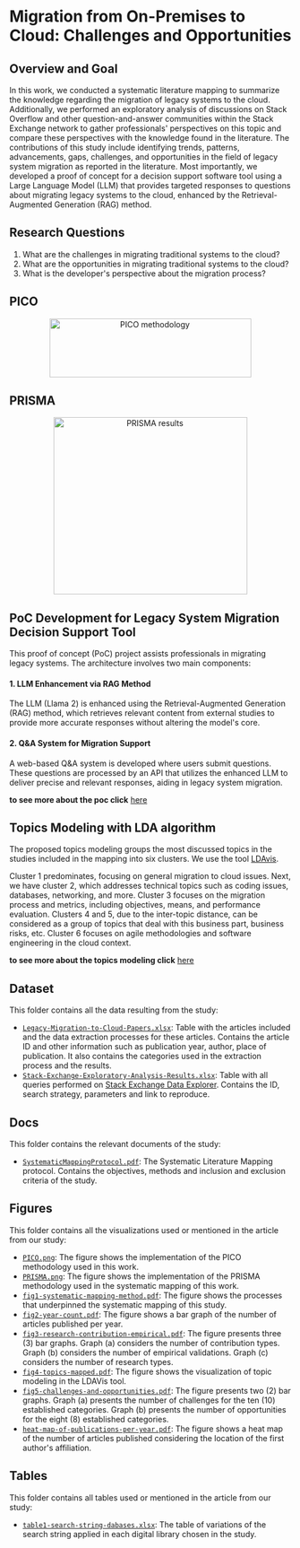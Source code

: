 # Migration from On-Premises to Cloud: Challenges and Opportunities

## Overview and Goal
In this work, we conducted a systematic literature mapping to summarize the knowledge regarding the migration of legacy systems to the cloud. Additionally, we performed an exploratory analysis of discussions on Stack Overflow and other question-and-answer communities within the Stack Exchange network to gather professionals' perspectives on this topic and compare these perspectives with the knowledge found in the literature. The contributions of this study include identifying trends, patterns, advancements, gaps, challenges, and opportunities in the field of legacy system migration as reported in the literature. Most importantly, we developed a proof of concept for a decision support software tool using a Large Language Model (LLM) that provides targeted responses to questions about migrating legacy systems to the cloud, enhanced by the Retrieval-Augmented Generation (RAG) method.

## Research Questions
1. What are the challenges in migrating traditional systems to the cloud?
2. What are the opportunities in migrating traditional systems to the cloud?
3. What is the developer's perspective about the migration process?

## PICO

<p align="center">
  <img src="https://raw.githubusercontent.com/great-ufc/migration-on-premise-cloud-mapping/main/figures/PICO.png" title="PICO methodology" height="105" width="360" />
</p>

## PRISMA

<p align="center">
  <img src="https://raw.githubusercontent.com/great-ufc/migration-on-premise-cloud-mapping/main/figures/PRISMA.png" title="PRISMA results" height="316" width="346" />
</p>

## PoC Development for Legacy System Migration Decision Support Tool

This proof of concept (PoC) project assists professionals in migrating legacy systems. The architecture involves two main components:

#### 1. LLM Enhancement via RAG Method
The LLM (Llama 2) is enhanced using the Retrieval-Augmented Generation (RAG) method, which retrieves relevant content from external studies to provide more accurate responses without altering the model's core.

#### 2. Q&A System for Migration Support
A web-based Q&A system is developed where users submit questions. These questions are processed by an API that utilizes the enhanced LLM to deliver precise and relevant responses, aiding in legacy system migration.

<b>to see more about the poc click</b> <a href="https://github.com/great-ufc/migration-on-premise-cloud-mapping/tree/main/poc/">here</a>

## Topics Modeling with LDA algorithm

The proposed topics modeling groups the most discussed topics in the studies included in the mapping into six clusters. We use the tool <a href="https://github.com/cpsievert/LDAvis" target="_blank">LDAvis</a>.

Cluster 1 predominates, focusing on general migration to cloud issues. Next, we have cluster 2, which addresses technical topics such as coding issues, databases, networking, and more. Cluster 3 focuses on the migration process and metrics, including objectives, means, and performance evaluation. Clusters 4 and 5, due to the inter-topic distance, can be considered as a group of topics that deal with this business part, business risks, etc. Cluster 6 focuses on agile methodologies and software engineering in the cloud context.

<b>to see more about the topics modeling click</b> <a href="https://github.com/great-ufc/migration-on-premise-cloud-mapping/tree/main/topic%20modeling/">here</a>

## Dataset

This folder contains all the data resulting from the study:

- [``Legacy-Migration-to-Cloud-Papers.xlsx``](https://github.com/great-ufc/migration-on-premise-cloud-mapping/tree/main/dataset/Legacy-Migration-to-Cloud-Papers.xlsx): Table with the articles included and the data extraction processes for these articles. Contains the article ID and other information such as publication year, author, place of publication. It also contains the categories used in the extraction process and the results.
- [``Stack-Exchange-Exploratory-Analysis-Results.xlsx``](https://github.com/great-ufc/migration-on-premise-cloud-mapping/tree/main/dataset/Stack-Exchange-Exploratory-Analysis-Results.xlsx): Table with all queries performed on <a href="https://data.stackexchange.com/" target="_blank">Stack Exchange Data Explorer<a/>. Contains the ID, search strategy, parameters and link to reproduce.

## Docs

This folder contains the relevant documents of the study:

- [``SystematicMappingProtocol.pdf``](https://github.com/great-ufc/migration-on-premise-cloud-mapping/tree/main/docs/SystematicMappingProtocol.pdf): The Systematic Literature Mapping protocol. Contains the objectives, methods and inclusion and exclusion criteria of the study.

## Figures 

This folder contains all the visualizations used or mentioned in the article from our study:

- [``PICO.png``](https://github.com/great-ufc/migration-on-premise-cloud-mapping/tree/main/figures/PICO.png): The figure shows the implementation of the PICO methodology used in this work.
- [``PRISMA.png``](https://github.com/great-ufc/migration-on-premise-cloud-mapping/tree/main/figures/PRISMA.png): The figure shows the implementation of the PRISMA methodology used in the systematic mapping of this work.
- [``fig1-systematic-mapping-method.pdf``](https://github.com/great-ufc/migration-on-premise-cloud-mapping/tree/main/figures/fig1-systematic-mapping-method.pdf): The figure shows the processes that underpinned the systematic mapping of this study.
- [``fig2-year-count.pdf``](https://github.com/great-ufc/migration-on-premise-cloud-mapping/tree/main/figures/fig2-year-count.pdf): The figure shows a bar graph of the number of articles published per year.
- [``fig3-research-contribution-empirical.pdf``](https://github.com/great-ufc/migration-on-premise-cloud-mapping/tree/main/figures/fig3-research-contribution-empirical.pdf): The figure presents three (3) bar graphs. Graph (a) considers the number of contribution types. Graph (b) considers the number of empirical validations. Graph (c) considers the number of research types.
- [``fig4-topics-mapped.pdf``](https://github.com/great-ufc/migration-on-premise-cloud-mapping/tree/main/figures/fig4-topics-mapped.pdf): The figure shows the visualization of topic modeling in the LDAVis tool.
- [``fig5-challenges-and-opportunities.pdf``](https://github.com/great-ufc/migration-on-premise-cloud-mapping/tree/main/figures/fig5-challenges-and-opportunities.pdf): The figure presents two (2) bar graphs. Graph (a) presents the number of challenges for the ten (10) established categories. Graph (b) presents the number of opportunities for the eight (8) established categories.
- [``heat-map-of-publications-per-year.pdf``](https://github.com/great-ufc/migration-on-premise-cloud-mapping/tree/main/figures/heat-map-of-publications-per-year.pdf): The figure shows a heat map of the number of articles published considering the location of the first author's affiliation.

## Tables

This folder contains all tables used or mentioned in the article from our study:

- [``table1-search-string-dabases.xlsx``](https://github.com/great-ufc/migration-on-premise-cloud-mapping/tree/main/tables/table1-search-string-dabases.xlsx): The table of variations of the search string applied in each digital library chosen in the study.



